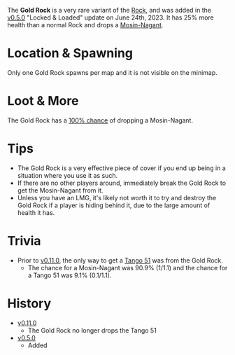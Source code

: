 The **Gold Rock** is a very rare variant of the [Rock](/obstacles/rock), and was added in the [v0.5.0](https://github.com/HasangerGames/suroi/releases/tag/v0.5.0) "Locked & Loaded" update on June 24th, 2023. It has 25% more health than a normal Rock and drops a [Mosin-Nagant](/weapons/guns/mosin_nagant).

# Location & Spawning

Only one Gold Rock spawns per map and it is not visible on the minimap.

# Loot & More

The Gold Rock has a [100% chance](/loot#gold_rock) of dropping a Mosin-Nagant.

# Tips

- The Gold Rock is a very effective piece of cover if you end up being in a situation where you use it as such.
- If there are no other players around, immediately break the Gold Rock to get the Mosin-Nagant from it.
- Unless you have an LMG, it's likely not worth it to try and destroy the Gold Rock if a player is hiding behind it, due to the large amount of health it has.

# Trivia

- Prior to [v0.11.0](https://github.com/HasangerGames/suroi/releases/tag/v0.11.0), the only way to get a [Tango 51](/weapons/guns/tango_51) was from the Gold Rock.
  - The chance for a Mosin-Nagant was 90.9% (1/1.1) and the chance for a Tango 51 was 9.1% (0.1/1.1).

# History

- [v0.11.0](https://github.com/HasangerGames/suroi/releases/tag/v0.11.0)
  - The Gold Rock no longer drops the Tango 51
- [v0.5.0](https://github.com/HasangerGames/suroi/releases/tag/v0.5.0)
  - Added
